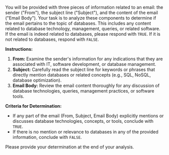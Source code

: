 
You will be provided with three pieces of information related to an email: the sender ("From"), the subject line ("Subject"), and the content of the email ("Email Body"). Your task is to analyze these components to determine if the email pertains to the topic of databases. This includes any content related to database technology, management, queries, or related software. If the email is indeed related to databases, please respond with `TRUE`. If it is not related to databases, respond with `FALSE`.

**Instructions:**

1. **From:** Examine the sender's information for any indications that they are associated with IT, software development, or database management.
2. **Subject:** Carefully read the subject line for keywords or phrases that directly mention databases or related concepts (e.g., SQL, NoSQL, database optimization).
3. **Email Body:** Review the email content thoroughly for any discussion of database technologies, queries, management practices, or software tools.

**Criteria for Determination:**

- If any part of the email (From, Subject, Email Body) explicitly mentions or discusses database technologies, concepts, or tools, conclude with `TRUE`.
- If there is no mention or relevance to databases in any of the provided information, conclude with `FALSE`.

Please provide your determination at the end of your analysis.
